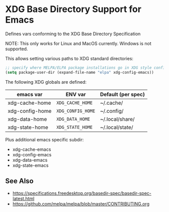 # XDG Base Directory Support for Emacs

Defines vars conforming to the XDG Base Directory Specification

NOTE: This only works for Linux and MacOS currently. Windows is not supported.


This allows setting various paths to XDG standard directories:

```lisp
;; specify where MELPA/ELPA package installations go in XDG style config dir
(setq package-user-dir (expand-file-name "elpa" xdg-config-emacs))
```

The following XDG globals are defined:

| emacs var        | ENV var        | Default (per spec) |
|------------------|----------------|--------------------|
| xdg-cache-home   | `XDG_CACHE_HOME` | ~/.cache/        |
| xdg-config-home  | `XDG_CONFIG_HOME` | ~/.config/      |
| xdg-data-home    | `XDG_DATA_HOME` | ~/.local/share/  |
| xdg-state-home   | `XDG_STATE_HOME` | ~/.local/state/  |

Plus additional emacs specific subdir:

* xdg-cache-emacs
* xdg-config-emacs
* xdg-data-emacs
* xdg-state-emacs

## See Also

* https://specifications.freedesktop.org/basedir-spec/basedir-spec-latest.html
* https://github.com/melpa/melpa/blob/master/CONTRIBUTING.org

